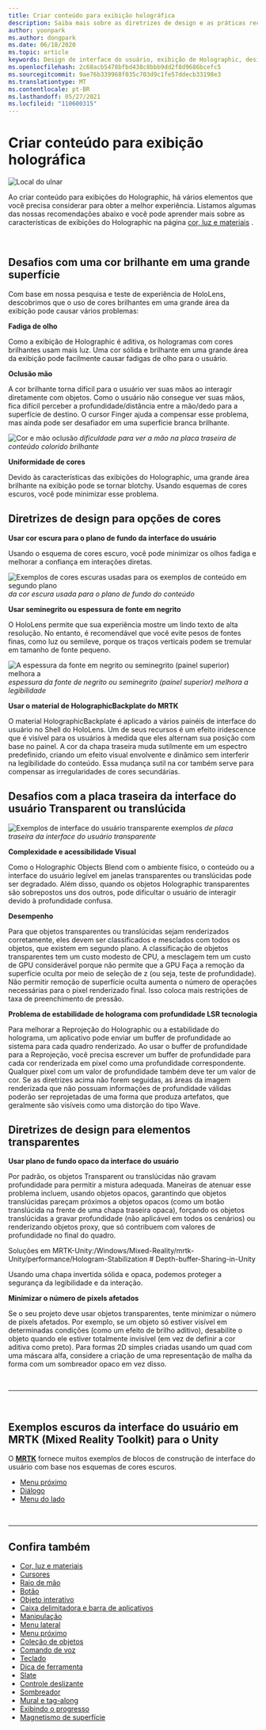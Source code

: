 ```yaml
---
title: Criar conteúdo para exibição holográfica
description: Saiba mais sobre as diretrizes de design e as práticas recomendadas para a exibição do Holographic em dispositivos HoloLens.
author: yoonpark
ms.author: dongpark
ms.date: 06/18/2020
ms.topic: article
keywords: Design de interface do usuário, exibição de Holographic, design de conteúdo, tema escuro, tema claro, headset de realidade misturada, headset de realidade mista do Windows, headset de realidade virtual, HoloLens, MRTK, kit de ferramentas de realidade misturada, design, pixels
ms.openlocfilehash: 2c68acb5478bfbd438c8bbb9dd2f8d9686bcefc5
ms.sourcegitcommit: 9ae76b339968f035c703d9c1fe57ddecb33198e3
ms.translationtype: MT
ms.contentlocale: pt-BR
ms.lasthandoff: 05/27/2021
ms.locfileid: "110600315"
---
```

# <a name="designing-content-for-holographic-display"></a>Criar conteúdo para exibição holográfica

![Local do ulnar](images/UX_Hero_DarkTheme.jpg)

Ao criar conteúdo para exibições do Holographic, há vários elementos que você precisa considerar para obter a melhor experiência. Listamos algumas das nossas recomendações abaixo e você pode aprender mais sobre as características de exibições do Holographic na página [cor, luz e materiais](color-light-and-materials.md) .

<br>

## <a name="challenges-with-bright-color-on-a-large-surface"></a>Desafios com uma cor brilhante em uma grande superfície 

Com base em nossa pesquisa e teste de experiência de HoloLens, descobrimos que o uso de cores brilhantes em uma grande área da exibição pode causar vários problemas: 

**Fadiga de olho** 

Como a exibição de Holographic é aditiva, os hologramas com cores brilhantes usam mais luz. Uma cor sólida e brilhante em uma grande área da exibição pode facilmente causar fadigas de olho para o usuário. 

**Oclusão mão** 

A cor brilhante torna difícil para o usuário ver suas mãos ao interagir diretamente com objetos. Como o usuário não consegue ver suas mãos, fica difícil perceber a profundidade/distância entre a mão/dedo para a superfície de destino. O cursor Finger ajuda a compensar esse problema, mas ainda pode ser desafiador em uma superfície branca brilhante. 

![Cor e mão oclusão ](images/color_handocclusion.jpg)
 *dificuldade para ver a mão na placa traseira de conteúdo colorido brilhante*

**Uniformidade de cores**

Devido às características das exibições do Holographic, uma grande área brilhante na exibição pode se tornar blotchy. Usando esquemas de cores escuros, você pode minimizar esse problema. 

## <a name="design-guidelines-for-color-choices"></a>Diretrizes de design para opções de cores

**Usar cor escura para o plano de fundo da interface do usuário**

Usando o esquema de cores escuro, você pode minimizar os olhos fadiga e melhorar a confiança em interações diretas. 

![Exemplos de cores escuras usadas para os exemplos de conteúdo em segundo plano ](images/color_dark_examples.jpg)
 *da cor escura usada para o plano de fundo do conteúdo*

**Usar seminegrito ou espessura de fonte em negrito**

O HoloLens permite que sua experiência mostre um lindo texto de alta resolução. No entanto, é recomendável que você evite pesos de fontes finas, como luz ou semileve, porque os traços verticais podem se tremular em tamanho de fonte pequeno. 

![A espessura da fonte em negrito ou seminegrito (painel superior) melhora a ](images/color_font_examples.jpg)
 *espessura da fonte de negrito ou seminegrito (painel superior) melhora a legibilidade*

**Usar o material de HolographicBackplate do MRTK**

O material HolographicBackplate é aplicado a vários painéis de interface do usuário no Shell do HoloLens. Um de seus recursos é um efeito iridescence que é visível para os usuários à medida que eles alternam sua posição com base no painel. A cor da chapa traseira muda sutilmente em um espectro predefinido, criando um efeito visual envolvente e dinâmico sem interferir na legibilidade do conteúdo. Essa mudança sutil na cor também serve para compensar as irregularidades de cores secundárias. 


## <a name="challenges-with-transparent-or-translucent-ui-backplate"></a>Desafios com a placa traseira da interface do usuário Transparent ou translúcida 

![Exemplos de interface do usuário transparente exemplos ](images/color_transparent_examples.jpg)
 *de placa traseira da interface do usuário transparente*

**Complexidade e acessibilidade Visual**

Como o Holographic Objects Blend com o ambiente físico, o conteúdo ou a interface do usuário legível em janelas transparentes ou translúcidas pode ser degradado. Além disso, quando os objetos Holographic transparentes são sobrepostos uns dos outros, pode dificultar o usuário de interagir devido à profundidade confusa.

**Desempenho**

Para que objetos transparentes ou translúcidas sejam renderizados corretamente, eles devem ser classificados e mesclados com todos os objetos, que existem em segundo plano. A classificação de objetos transparentes tem um custo modesto de CPU, a mesclagem tem um custo de GPU considerável porque não permite que a GPU Faça a remoção da superfície oculta por meio de seleção de z (ou seja, teste de profundidade). Não permitir remoção de superfície oculta aumenta o número de operações necessárias para o pixel renderizado final. Isso coloca mais restrições de taxa de preenchimento de pressão.

**Problema de estabilidade de holograma com profundidade LSR tecnologia**

Para melhorar a Reprojeção do Holographic ou a estabilidade do holograma, um aplicativo pode enviar um buffer de profundidade ao sistema para cada quadro renderizado. Ao usar o buffer de profundidade para a Reprojeção, você precisa escrever um buffer de profundidade para cada cor renderizada em pixel como uma profundidade correspondente. Qualquer pixel com um valor de profundidade também deve ter um valor de cor. Se as diretrizes acima não forem seguidas, as áreas da imagem renderizada que não possuam informações de profundidade válidas poderão ser reprojetadas de uma forma que produza artefatos, que geralmente são visíveis como uma distorção do tipo Wave.


## <a name="design-guidelines-for-transparent-elements"></a>Diretrizes de design para elementos transparentes

**Usar plano de fundo opaco da interface do usuário**

Por padrão, os objetos Transparent ou translúcidas não gravam profundidade para permitir a mistura adequada. Maneiras de atenuar esse problema incluem, usando objetos opacos, garantindo que objetos translúcidas pareçam próximos a objetos opacos (como um botão translúcida na frente de uma chapa traseira opaca), forçando os objetos translúcidas a gravar profundidade (não aplicável em todos os cenários) ou renderizando objetos proxy, que só contribuem com valores de profundidade no final do quadro.

Soluções em MRTK-Unity:/Windows/Mixed-Reality/mrtk-Unity/performance/Hologram-Stabilization # Depth-buffer-Sharing-in-Unity  

Usando uma chapa invertida sólida e opaca, podemos proteger a segurança da legibilidade e da interação.

**Minimizar o número de pixels afetados**

Se o seu projeto deve usar objetos transparentes, tente minimizar o número de pixels afetados. Por exemplo, se um objeto só estiver visível em determinadas condições (como um efeito de brilho aditivo), desabilite o objeto quando ele estiver totalmente invisível (em vez de definir a cor aditiva como preto). Para formas 2D simples criadas usando um quad com uma máscara alfa, considere a criação de uma representação de malha da forma com um sombreador opaco em vez disso. 

<br/>

---

<br/>

## <a name="dark-ui-examples-in-mrtk-mixed-reality-toolkit-for-unity"></a>Exemplos escuros da interface do usuário em MRTK (Mixed Reality Toolkit) para o Unity

O **[MRTK](https://github.com/Microsoft/MixedRealityToolkit-Unity)** fornece muitos exemplos de blocos de construção de interface do usuário com base nos esquemas de cores escuros.

* [Menu próximo](/windows/mixed-reality/mrtk-unity/features/ux-building-blocks/near-menu)
* [Diálogo](/windows/mixed-reality/mrtk-unity/features/ux-building-blocks/dialog)
* [Menu do lado](/windows/mixed-reality/mrtk-unity/features/ux-building-blocks/hand-menu)

<br>

---

## <a name="see-also"></a>Confira também

* [Cor, luz e materiais](color-light-and-materials.md)
* [Cursores](cursors.md)
* [Raio de mão](point-and-commit.md)
* [Botão](button.md)
* [Objeto interativo](interactable-object.md)
* [Caixa delimitadora e barra de aplicativos](app-bar-and-bounding-box.md)
* [Manipulação](direct-manipulation.md)
* [Menu lateral](hand-menu.md)
* [Menu próximo](near-menu.md)
* [Coleção de objetos](object-collection.md)
* [Comando de voz](voice-input.md)
* [Teclado](keyboard.md)
* [Dica de ferramenta](tooltip.md)
* [Slate](slate.md)
* [Controle deslizante](slider.md)
* [Sombreador](shader.md)
* [Mural e tag-along](billboarding-and-tag-along.md)
* [Exibindo o progresso](progress.md)
* [Magnetismo de superfície](surface-magnetism.md)